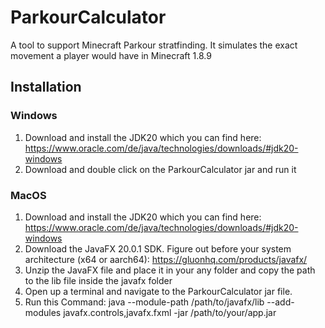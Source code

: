 # ParkourCalculator

A tool to support Minecraft Parkour stratfinding. It simulates the exact movement a player would have in Minecraft 1.8.9


## Installation
### Windows
1. Download and install the JDK20 which you can find here: https://www.oracle.com/de/java/technologies/downloads/#jdk20-windows
2. Download and double click on the ParkourCalculator jar and run it

### MacOS
1. Download and install the JDK20 which you can find here: https://www.oracle.com/de/java/technologies/downloads/#jdk20-windows
2. Download the JavaFX 20.0.1 SDK. Figure out before your system architecture (x64 or aarch64): https://gluonhq.com/products/javafx/
3. Unzip the JavaFX file and place it in your any folder and copy the path to the lib file inside the javafx folder
4. Open up a terminal and navigate to the ParkourCalculator jar file.
5. Run this Command: java --module-path /path/to/javafx/lib --add-modules javafx.controls,javafx.fxml -jar /path/to/your/app.jar

